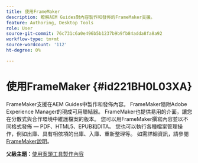 ```yaml
---
title: 使用FrameMaker
description: 瞭解AEM Guides對內容製作和發佈的FrameMaker支援。
feature: Authoring, Desktop Tools
role: User
source-git-commit: 76c731c6a0e496b5b1237b9b9fb84adda8fa8a92
workflow-type: tm+mt
source-wordcount: '112'
ht-degree: 0%

---
```


# 使用FrameMaker {#id221BH0L03XA}

FrameMaker支援在AEM Guides中製作和發佈內容。 FrameMaker隨附Adobe Experience Manager的現成可用聯結器。 FrameMaker也提供易用的介面，讓您在分散式與合作環境中維護檔案的版本。 您可以用FrameMaker撰寫內容並以不同格式發佈 — PDF、HTML5、EPUB和DITA。 您也可以執行各種檔案管理操作，例如出庫、具有相依項的出庫、入庫、重新整理等。 如需詳細資訊，請參閱[FrameMaker說明](https://help.adobe.com/en_US/framemaker/using/index.html)。

**父級主題：**[&#x200B;使用案頭工具製作內容](author-desktop-tools.md)
